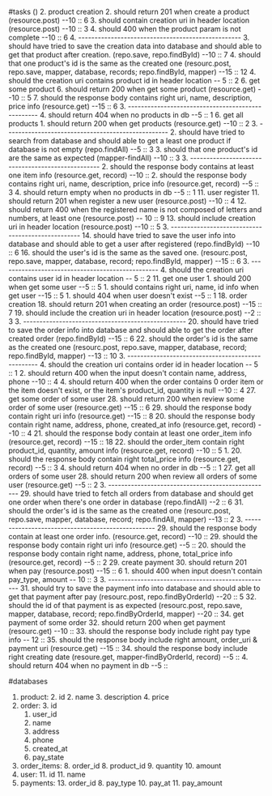 #tasks ()
2. product creation
	2. should return 201 when create a product  (resource.post)  --10 :: 6
	3. should contain creation uri in header location (resource.post) --10 :: 3
	4. should 400 when the product param is not complete --10 :: 6
	4. --------------------------------------------------
	3. should have tried to save the creation data into database and should able to get that product after creation. (repo.save, repo.findById) --10 :: 7
	4. should that one product's id is the same as the created one (resourc.post, repo.save, mapper, database, records; repo.findById, mapper) --15 :: 12
	4. should the creation uri contains product id in header location -- 5 :: 2
6. get some product
	6. should return 200 when get some product (resource.get) --10 :: 5
	7. should the response body contains right uri, name, description, price info (resource.get) --15 :: 6
	3. --------------------------------------------------
	4. should return 404 when no products in db --5 :: 1
6. get all products
	1. should return 200 when get products (resource.get) --10 :: 2
	3. --------------------------------------------------
	2. should have tried to search from database and should able to get a least one product if database is not empty (repo.findAll) --5 :: 3
	3. should that one product's id are the same as expected (mapper-findAll) --10 :: 3
	3. --------------------------------------------------
	2. should the response body contains at least  one item info (resource.get, record) --10 ::
	2. should the response body contains right uri, name, description, price info (resource.get, record) --5 :: 3
	4. should return empty when no products in db --5 :: 1
11. user register
	11. should return 201 when register a new user (resource.post) --10 :: 4
	12. should return 400 when the registered name is not composed of letters and numbers, at least one (resource.post) -- 10 :: 9
	13. should include creation uri in header location (resource.post) --10 :: 5
	3. --------------------------------------------------
	14. should have tried to save the user info into database and should able to get a user after registered (repo.findById) --10 :: 6
	16. should the user's id is the same as the saved one. (resourc.post, repo.save, mapper, database, record; repo.findById, mapper) --15 :: 6
	3. -------------------------------------------------
	4. should the creation uri contains user id in header location -- 5 :: 2
11. get one user
    1. should 200 when get some user --5 :: 5
    1. should contains right uri, name, id info when get user --15 :: 5
    1. should 404 when user doesn't exist --5 :: 1
18. order creation
	18. should return 201 when creating an order (resource.post) --15 :: 7
	19. should include the creation uri in header location (resource.post) --2 :: 3
	3. --------------------------------------------------
	20. should have tried to save the order info into database and should able to get the order after created order (repo.findById) --15 :: 6
	22. should the order's id is the same as the created one (resourc.post, repo.save, mapper, database, record; repo.findById, mapper) --13 :: 10
	3. --------------------------------------------------
	4. should the creation uri contains order id in header location -- 5 :: 1
	2. should return 400 when the input doesn't contain name, address, phone --10 :: 4
	4. should return 400 when the order contains 0 order item or the item doesn't exist, or the item's product_id, quantity is null --10 :: 4
27. get some order of some user
	28. should return 200 when review some order of some user (resource.get) --15 :: 6
	29. should the response body contain right uri info (resource.get) --15 :: 8
 	20. should the response body contain right name, address, phone,  created\_at info (resource.get, record) --10 :: 4
 	21. should the response body contain at least one order_item info (resource.get, record) --15 :: 18
 	22. should the order\_item contain right product_id, quantity, amount info (resource.get, record) --10 :: 5
 	1. 20. should the response body contain right total\_price info (resource.get, record) --5 :: 3
	4. should return 404 when no order in db --5 :: 1
27. get all orders of some user
	28. should return 200 when review all orders of some user (resource.get) --5 :: 2
	3. --------------------------------------------------
	29. should have tried to fetch all orders from database and should get one order when there's one order in database (repo.findAll) --2 :: 6
	31. should the order's id is the same as the created one (resourc.post, repo.save, mapper, database, record; repo.findAll, mapper) --13 :: 2
	3. --------------------------------------------------
	29. should the response body contain at least one order info. (resource.get, record)  --10 ::
    29. should the response body contain right uri info (resource.get) --5 ::
    20. should the response body contain right name, address, phone, total\_price info (resource.get, record) --5 :: 2
29. create payment
	30. should return 201 when pay (resource.post) --15 :: 6
	1. should 400 when input doesn't contain pay_type, amount -- 10 :: 3
	3. --------------------------------------------------
	31. should try to save the payment info into database and should able to get that payment after pay (resourc.post, repo.findByOrderId) --20 :: 5
	32. should the id of that payment is as expected (resourc.post, repo.save, mapper, database, record; repo.findByOrderId, mapper) --20 ::
34. get payment of some order
	32. should return 200 when get payment (resourc.get) --10 ::
	33. should the response body include right pay type info -- 12 ::
	35. should the response body include right amount, order_uri & payment uri (resource.get) --15 ::
	34. should the response body include right creating date (resoure.get, mapper-findByOrderId, record) --5 ::
	4. should return 404 when no payment in db --5 ::

#databases
1. product: 
	2. id
	2. name
	3. description
	4. price
2. order:
	3. 	id
	1. user_id
	3. name
	4. address
	5. phone
	7. created_at
	9. pay_state
7. order_items:
	8. order_id
	8. product_id
	9. quantity
	10. amount
10. user:
	11. id
	11. name
12. payments:
	13. order_id
	8. pay_type
	10. pay_at
	11. pay_amount


	



